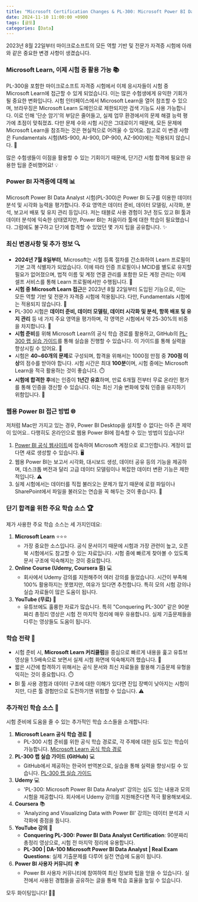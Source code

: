 ```yaml
---
title: "Microsoft Certification Changes & PL-300: Microsoft Power BI Data Analyst Tips 💡"
date: 2024-11-10 11:00:00 +0900
tags: [글또]
categories: [Data]
---
```


2023년 8월 22일부터 마이크로소프트의 모든 역할 기반 및 전문가 자격증 시험에 아래와 같은 중요한 변경 사항이 생겼습니다.

### Microsoft Learn, 이제 시험 중 활용 가능 📚

PL-300을 포함한 마이크로소프트 자격증 시험에서 이제 응시자들이 시험 중 Microsoft Learn에 접근할 수 있게 되었습니다. 이는 많은 수험생에게 유익한 기회가 될 중요한 변화입니다. 시험 인터페이스에서 Microsoft Learn을 열어 참조할 수 있으며, 브라우징은 Microsoft Learn 도메인으로 제한되지만 검색 기능도 사용 가능합니다. 이로 인해 '단순 암기'의 부담은 줄어들고, 실제 업무 환경에서의 문제 해결 능력 평가에 초점이 맞춰졌죠. 다만 문제 수와 시험 시간은 그대로이기 때문에, 모든 문제에 Microsoft Learn을 참조하는 것은 현실적으로 어려울 수 있어요. 참고로 이 변경 사항은 Fundamentals 시험(MS-900, AI-900, DP-900, AZ-900)에는 적용되지 않습니다. 🚫

많은 수험생들이 이점을 활용할 수 있는 기회이기 때문에, 단기간 시험 합격에 필요한 유용한 팁을 준비했어요! 💡
 
### Power BI 자격증에 대해 📊

Microsoft Power BI Data Analyst 시험(PL-300)은 Power BI 도구를 이용한 데이터 분석 및 시각화 능력을 평가합니다. 주요 영역은 데이터 준비, 데이터 모델링, 시각화, 분석, 보고서 배포 및 유지 관리 등입니다. 저는 태블로 사용 경험이 3년 정도 있고 BI 툴과 데이터 분석에 익숙한 상태였지만, Power BI는 처음이라 툴에 대한 학습이 필요했습니다. 그럼에도 불구하고 단기에 합격할 수 있었던 몇 가지 팁을 공유합니다. ✨

### 최신 변경사항 및 추가 정보 🔍

- **2024년 7월 8일부터**, Microsoft는 시험 등록 절차를 간소화하여 Learn 프로필이 기본 고객 식별자가 되었습니다. 이에 따라 인증 프로필이나 MCID를 별도로 유지할 필요가 없어졌으며, 법적 이름 및 계정 연결 관리를 포함한 모든 계정 관리는 이제 셀프 서비스를 통해 Learn 프로필에서만 수행됩니다. 🔄
- **시험 중 Microsoft Learn 접근**은 2023년 8월 22일부터 도입된 기능으로, 이는 모든 역할 기반 및 전문가 자격증 시험에 적용됩니다. 다만, Fundamentals 시험에는 적용되지 않습니다. 📘
- PL-300 시험은 **데이터 준비, 데이터 모델링, 데이터 시각화 및 분석, 항목 배포 및 유지 관리** 등 네 가지 주요 영역을 평가하며, 각 영역은 시험에서 약 25-30%의 비중을 차지합니다. 🧩
- **시험 준비**를 위해 Microsoft Learn의 공식 학습 경로를 활용하고, GitHub의 [PL-300 랩 실습 가이드](https://microsoftlearningkorea.github.io/PL-300-Microsoft-Power-BI-Data-Analyst.ko-kr/intro.html)를 통해 실습을 진행할 수 있습니다. 이 가이드를 통해 실력을 향상시킬 수 있어요. 💪
- 시험은 **40~60개의 문제**로 구성되며, 합격을 위해서는 1000점 만점 중 **700점 이상**의 점수를 받아야 합니다. 시험 시간은 최대 **100분**이며, 시험 중에는 Microsoft Learn을 적극 활용하는 것이 좋습니다. ⏱️
- **시험에 합격한 후**에는 인증이 **1년간 유효**하며, 만료 6개월 전부터 무료 온라인 평가를 통해 인증을 갱신할 수 있습니다. 이는 최신 기술 변화에 맞춰 인증을 유지하기 위함입니다. 🔄

### 웹용 Power BI 접근 방법 🌐

저처럼 Mac만 가지고 있는 경우, Power BI Desktop을 설치할 수 없다는 아주 큰 제약이 있어요.. 다행히도 온라인으로 웹용 Power BI에 접속할 수 있는 방법이 있습니다!

1. [Power BI 공식 웹사이트](https://powerbi.microsoft.com/)에 접속하여 Microsoft 계정으로 로그인합니다. 계정이 없다면 새로 생성할 수 있습니다. 🖥️
2. 웹용 Power BI는 보고서 시각화, 대시보드 생성, 데이터 공유 등의 기능을 제공하며, 데스크톱 버전과 달리 고급 데이터 모델링이나 복잡한 데이터 변환 기능은 제한적입니다. ⚠️
3. 실제 시험에서는 데이터를 직접 불러오는 문제가 많기 때문에 로컬 파일이나 SharePoint에서 파일을 불러오는 연습을 꼭 해두는 것이 좋습니다. 📂

### 단기 합격을 위한 주요 학습 소스 🏆

제가 사용한 주요 학습 소스는 세 가지인데요:

1. **Microsoft Learn** ⭐️⭐️⭐️
    - 가장 중요한 소스입니다. 공식 문서이기 때문에 시험과 가장 관련이 높고, 오픈북 시험에서도 참고할 수 있는 자료입니다. 시험 중에 빠르게 찾아볼 수 있도록 문서 구조에 익숙해지는 것이 중요합니다.
2. **Online Course (Udemy, Coursera 등)** 💻
    - 회사에서 Udemy 강의를 지원해주어 여러 강의를 들었습니다. 시간이 부족해 100% 활용하지는 못했지만, 여유가 있다면 추천합니다. 특히 모의 시험 강의나 실습 자료들이 많은 도움이 됩니다.
3. **YouTube (무료)** 🎥
    - 유튜브에도 훌륭한 자료가 많습니다. 특히 "Conquering PL-300" 같은 90분짜리 총정리 영상은 시험 전 마지막 정리에 매우 유용합니다. 실제 기출문제들을 다루는 영상들도 도움이 됩니다.

### 학습 전략 📝

- 시험 준비 시, **Microsoft Learn 커리큘럼**을 중심으로 빠르게 내용을 훑고 유튜브 영상을 1.5배속으로 보면서 실제 시험 화면에 익숙해지려 했습니다. 🔄
- 짧은 시간에 합격하기 위해서는 공식 문서와 최신 자료들을 활용해 기출문제 유형을 익히는 것이 중요합니다. ⏱️
- BI 툴 사용 경험과 데이터 구조에 대한 이해가 있다면 진입 장벽이 낮아지는 시험이지만, 다른 툴 경험만으로 도전하기엔 위험할 수 있습니다. ⚠️


### 추가적인 학습 소스 📑

시험 준비에 도움을 줄 수 있는 추가적인 학습 소스들을 소개합니다:

1. **Microsoft Learn 공식 학습 경로** 📘
    - PL-300 시험 준비를 위한 공식 학습 경로로, 각 주제에 대한 심도 있는 학습이 가능합니다. [Microsoft Learn 공식 학습 경로](https://learn.microsoft.com/ko-kr/credentials/certifications/data-analyst-associate/)
2. **PL-300 랩 실습 가이드 (GitHub)** 💻
    - GitHub에서 제공하는 한국어 번역본으로, 실습을 통해 실력을 향상시킬 수 있습니다. [PL-300 랩 실습 가이드](https://microsoftlearningkorea.github.io/PL-300-Microsoft-Power-BI-Data-Analyst.ko-kr/intro.html)
3. **Udemy** 💻
    - 'PL-300: Microsoft Power BI Data Analyst' 강의는 심도 있는 내용과 모의 시험을 제공합니다. 회사에서 Udemy 강의를 지원해준다면 적극 활용해보세요.
4. **Coursera** 📚
    - 'Analyzing and Visualizing Data with Power BI' 강의는 데이터 분석과 시각화에 중점을 둡니다.
5. **YouTube 강의** 🎥
    - **Conquering PL-300: Power BI Data Analyst Certification**: 90분짜리 총정리 영상으로, 시험 전 마지막 정리에 유용합니다.
    - **PL-300 | DA-100 Microsoft Power BI Data Analyst | Real Exam Questions**: 실제 기출문제를 다루어 실전 연습에 도움이 됩니다.
6. **Power BI 사용자 커뮤니티** 🌍
    - Power BI 사용자 커뮤니티에 참여하여 최신 정보와 팁을 얻을 수 있습니다. 실전에서 사용된 경험들을 공유하는 글을 통해 학습 효율을 높일 수 있습니다.

모두 화이팅입니다! 💪🔥
